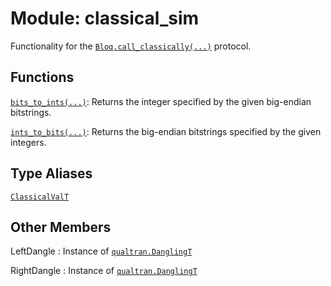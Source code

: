 # Module: classical_sim


Functionality for the <a href="../../qualtran/Bloq.html#call_classically"><code>Bloq.call_classically(...)</code></a> protocol.



## Functions

[`bits_to_ints(...)`](../../qualtran/simulation/classical_sim/bits_to_ints.md): Returns the integer specified by the given big-endian bitstrings.

[`ints_to_bits(...)`](../../qualtran/simulation/classical_sim/ints_to_bits.md): Returns the big-endian bitstrings specified by the given integers.

## Type Aliases

[`ClassicalValT`](../../qualtran/simulation/classical_sim/ClassicalValT.md)



<h2 class="add-link">Other Members</h2>

LeftDangle<a id="LeftDangle"></a>
: Instance of <a href="../../qualtran/DanglingT.html"><code>qualtran.DanglingT</code></a>

RightDangle<a id="RightDangle"></a>
: Instance of <a href="../../qualtran/DanglingT.html"><code>qualtran.DanglingT</code></a>


